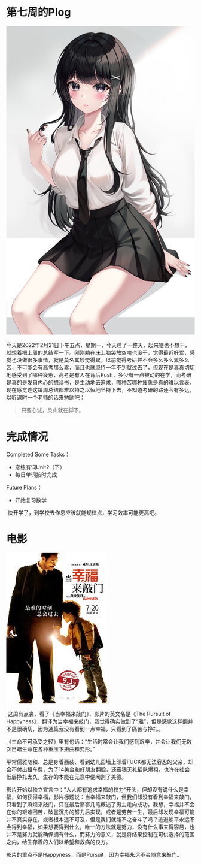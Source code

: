 # 第七周的Plog

![](./Source/07/preface.png)

​		今天是2022年2月21日下午五点，星期一，今天睡了一整天，起来啥也不想干，就想着把上周的总结写一下。刚刚躺在床上脑袋放空啥也没干，觉得最近好累，感觉也没做很多事情，就是莫名其妙觉得累。以前觉得考研并不会多么多么累多么苦，不可能会有高考那么累，而且也就坚持一年不到就过去了，但现在是真真切切地感受到了哪种疲惫，高考是有人在背后Push，多少有一点被动的在学，而考研是真的是发自内心的想读书，是主动地去追求，哪种苦哪种疲惫是真的难以言表，现在感觉连这每周总结都难以持之以恒地坚持下去，不知道考研的路还会有多远，以听课时一个老师的话来勉励吧：

>  只要心诚，灵山就在脚下。



# 完成情况

Completed Some Tasks：

- 恋练有词Unit2（下）
- 每日单词按时完成

Future Plans：

- 开始复习数学

​		快开学了，到学校去作息应该就能规律点，学习效率可能更高吧。



# 电影

![](./Source/07/movie.webp)

​		这周有点丧，看了《当幸福来敲门》，影片的英文名是《The Pursuit of Happyness》，翻译为当幸福来敲门，我觉得确实做到了“雅”，但是感觉这样翻并不是很确切，因为通篇我没有看到一点幸福，只看到了痛苦与挣扎。

​	 《生命不可承受之轻》里有句话：“生活时常会让我们感到艰辛，并会让我们无数次目睹生命在各种重压下扭曲和变形。” 

​		平常儒雅随和、总是身着西装、看到幼儿园墙上印着FUCK都无法容忍的父亲，却会不付出租车费，为了14美金和好朋友翻脸，还蛮狠无礼插队爆粗。也许在社会低层挣扎太久，生存的本能在无意中便阉割了美德。

​		影片开始以独立宣言中：”人人都有追求幸福的权力“开头，但却没有说什么是幸福，如何获得幸福，影片标题说：当幸福来敲门，但我们却没有看到幸福来敲门，只看到了麻烦来敲门，只在最后寥寥几笔概述了男主走向成功。我想，幸福并不会在你的艰难困苦，破釜沉舟的努力后实现，或者是劳苦一生，最后却发现幸福可能并不真实存在，或者根本遥不可及，但是我们就能不之奋斗了吗？逃避躺平永远不会得到幸福，如果想要得到什么，唯一的方法就是努力，没有什么事来得容易，也并不是努力就能确保拥有什么，而努力的意义，就是将结果控制在可供选择的范围之内，给生存着的人们以希望和救病的良方。

​		影片的重点不是Happyness，而是Pursuit，因为幸福永远不会随意来敲门。

​	  

​		